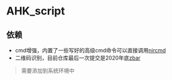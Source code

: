 # AHK_script
## 依赖

* cmd增强，内置了一些写好的高级cmd命令可以直接调用[nircmd](https://www.nirsoft.net/utils/nircmd.html)
* 二维码识别，目前仓库最后一次提交是2020年底[zbar](https://zbar.sourceforge.net/)

> 需要添加到系统环境中
